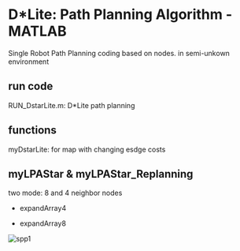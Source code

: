 # D*Lite: Path Planning Algorithm - MATLAB
Single Robot Path Planning
coding based on nodes.
in semi-unkown environment

## run code

RUN_DstarLite.m: D*Lite path planning

## functions

myDstarLite: for map with changing esdge costs


## myLPAStar & myLPAStar_Replanning

two mode:  8 and 4 neighbor nodes

- expandArray4

- expandArray8

![spp1](https://user-images.githubusercontent.com/32360441/169695901-4964ec94-f827-4280-b768-7dd5a0e69c69.jpg)
